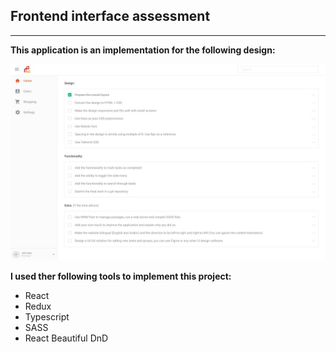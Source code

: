 ## Frontend interface assessment
---
**This application is an implementation for the following design:**

![UI Design](UI.jpg)


**I used ther following tools to implement this project:**
* React
* Redux
* Typescript
* SASS
* React Beautiful DnD